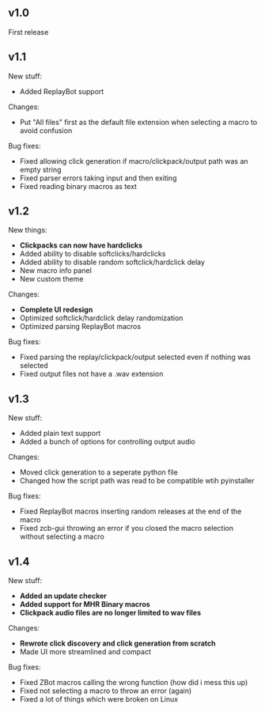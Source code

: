 ## v1.0

First release

## v1.1

New stuff:
- Added ReplayBot support

Changes:
- Put "All files" first as the default file extension when selecting a macro to avoid confusion

Bug fixes:
- Fixed allowing click generation if macro/clickpack/output path was an empty string
- Fixed parser errors taking input and then exiting
- Fixed reading binary macros as text

## v1.2

New things:
- **Clickpacks can now have hardclicks**
- Added ability to disable softclicks/hardclicks
- Added ability to disable random softclick/hardclick delay
- New macro info panel
- New custom theme

Changes:
- **Complete UI redesign**
- Optimized softclick/hardclick delay randomization
- Optimized parsing ReplayBot macros

Bug fixes:
- Fixed parsing the replay/clickpack/output selected even if nothing was selected
- Fixed output files not have a .wav extension

## v1.3

New stuff:
- Added plain text support
- Added a bunch of options for controlling output audio

Changes:
- Moved click generation to a seperate python file
- Changed how the script path was read to be compatible wtih pyinstaller

Bug fixes:
- Fixed ReplayBot macros inserting random releases at the end of the macro
- Fixed zcb-gui throwing an error if you closed the macro selection without selecting a macro

## v1.4

New stuff:
- **Added an update checker**
- **Added support for MHR Binary macros**
- **Clickpack audio files are no longer limited to wav files**

Changes:
- **Rewrote click discovery and click generation from scratch**
- Made UI more streamlined and compact

Bug fixes:
- Fixed ZBot macros calling the wrong function (how did i mess this up)
- Fixed not selecting a macro to throw an error (again)
- Fixed a lot of things which were broken on Linux
